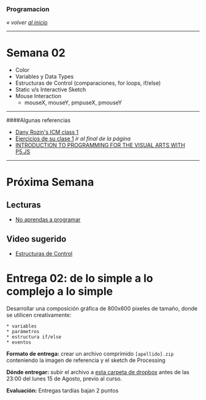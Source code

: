 ### Programacion
*« volver [al inicio](https://github.com/sergiomajluf/programacion)*

---

# Semana 02

* Color
* Variables y Data Types
* Estructuras de Control (comparaciones, for loops, if/else)
* Static v/s Interactive Sketch
* Mouse Interaction
	* mouseX, mouseY, pmpuseX, pmouseY 


___

####Algunas referencias

* [Dany Rozin's ICM class 1](https://docs.google.com/presentation/d/1625s7b1eRyQE44NMxdRlbX5_t0OCbELBaUqFdElq9js/edit#slide=id.g238e7a82_2_210)
* [Ejercicios de su clase 1](http://itp.nyu.edu/varwiki/ClassWork/Homework-Rozin-ICM-2-F12) *ir al final de la página*
* [INTRODUCTION TO PROGRAMMING FOR THE VISUAL ARTS WITH P5.JS](https://www.kadenze.com/courses/introduction-to-programming-for-the-visual-arts-with-p5-js-iii)


---



# Próxima Semana
## Lecturas
* [No aprendas a programar](https://techcrunch.com/2016/05/10/please-dont-learn-to-code/)

## Video sugerido
* [Estructuras de Control](https://www.acamica.com/clases/373/programacion-creativa-con-processing/estructuras-de-control-condicionales)
	

# Entrega 02: de lo simple a lo complejo a lo simple
Desarrollar una composición gráfica de 800x600 pixeles de tamaño, donde se utilicen creativamente:

	* variables
	* parámetros
	* estructura if/else
	* eventos

	
**Formato de entrega:**
crear un archivo comprimido `[apellido].zip` conteniendo la imagen de referencia y el sketch de Processing

**Dónde entregar:**
subir el archivo a [esta carpeta de dropbox](https://www.dropbox.com/request/7wL5s29TbcFX9j52dkQ0) antes de las 23:00 del lunes 15 de Agosto, previo al curso.

**Evaluación:**
Entregas tardías bajan 2 puntos